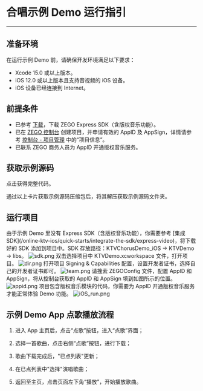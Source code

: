 # 合唱示例 Demo 运行指引

- - -

## 准备环境

在运行示例 Demo 前，请确保开发环境满足以下要求：

- Xcode 15.0 或以上版本。
- iOS 12.0 或以上版本且支持音视频的 iOS 设备。
- iOS 设备已经连接到 Internet。

## 前提条件

- 已参考 [下载](/online-ktv-ios/downloads)，下载 ZEGO Express SDK（含版权音乐功能）。
- 已在 [ZEGO 控制台](https://console.zego.im) 创建项目，并申请有效的 AppID 及 AppSign，详情请参考 [控制台 - 项目管理](/console/project-info) 中的“项目信息”。
- 已联系 ZEGO 商务人员为 AppID 开通版权音乐服务。

## 获取示例源码

<Card title="示例源码" href="https://artifact-demo.zego.im/downloads/KTV_demo/KTVChorusDemo_Express_iOS.zip" target="_blank">点击获得完整代码。</Card>

通过以上卡片获取示例源码压缩包后，将其解压获取示例源码文件夹。

## 运行项目

<Steps>
<Step title="添加 SDK">
由于示例 Demo 里没有 Express SDK（含版权音乐功能），你需要参考 [集成 SDK](/online-ktv-ios/quick-starts/integrate-the-sdk/express-video)，将下载好的 SDK 添加到项目中。SDK 存放路径：KTVChorusDemo_iOS -> KTVDemo -> libs。
<Frame width="512" height="auto" >
  <img src="https://doc-media.zego.im/sdk-doc/Pics/ktv/sdk.png" alt="sdk.png" />
</Frame>
</Step>
<Step title="打开项目">
双击选择项目中 KTVDemo.xcworkspace 文件，打开项目。

<Frame width="512" height="auto" >
  <img src="https://doc-media.zego.im/sdk-doc/Pics/ktv/dir.png" alt="dir.png"/>
</Frame>
</Step>
<Step title="设置开发者证书">
打开项目 Signing & Capabilities 配置，设置开发者证书，选择自己的开发者证书即可。

<Frame width="512" height="auto" >
  <img src="https://doc-media.zego.im/sdk-doc/Pics/ktv/team.png" alt="team.png"/>
</Frame>
</Step>
<Step title="设置 AppID">
请搜索 ZEGOConfig 文件，配置 AppID 和 AppSign，将从控制台获取的 AppID 和 AppSign 填到如图所示的位置。

<Frame width="512" height="auto" >
  <img src="https://doc-media.zego.im/sdk-doc/Pics/ktv/appid.png" alt="appid.png"/>
</Frame>
</Step>
<Step title="运行">
<Note title="说明">
项目包含版权音乐模块的代码，你需要为 AppID 开通版权音乐服务才能正常体验 Demo 功能。
</Note>

<Frame width="512" height="auto" >
  <img src="https://doc-media.zego.im/sdk-doc/Pics/ktv/iOS_run.png" alt="iOS_run.png"/>
</Frame>
</Step>
</Steps>

## 示例 Demo App 点歌播放流程

1. 进入 App 主页后，点击“点歌”按钮，进入“点歌”界面；

2. 选择一首歌曲，点击右侧“点歌”按钮，进行下载；

3. 歌曲下载完成后，"已点列表"更新；

4. 在已点列表中"选择"演唱歌曲；

5. 返回至主页，点击页面左下角“播放”，开始播放歌曲。
